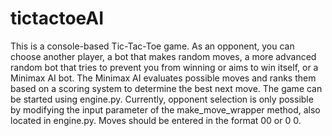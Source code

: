 # tictactoeAI
This is a console-based Tic-Tac-Toe game. As an opponent, you can choose another player, a bot that makes random moves, a more advanced random bot that tries to prevent you from winning or aims to win itself, or a Minimax AI bot. The Minimax AI evaluates possible moves and ranks them based on a scoring system to determine the best next move.
The game can be started using engine.py. Currently, opponent selection is only possible by modifying the input parameter of the make_move_wrapper method, also located in engine.py.
Moves should be entered in the format 00 or 0 0.
